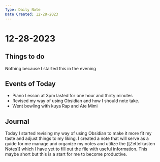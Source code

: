 ```yaml
---
Type: Daily Note
Date Created: 12-28-2023
---
```

# 12-28-2023

## Things to do
Nothing because I started this in the evening
## Events of Today
- Piano Lesson at 3pm lasted for one hour and thirty minutes
- Revised my way of using Obsidian and how I should note take.
- Went bowling with kuya Rap and Ate Mimi
## Journal
Today I started revising my way of using Obsidian to make it more fit my taste and adjust things to my liking. I created a note that will serve as a guide for me manage and organize my notes and utilize the [[Zettelkasten Notes]] which I have yet to fill out the file with useful information. This maybe short but this is a start for me to become productive.